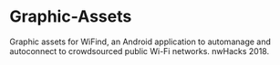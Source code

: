 # Graphic-Assets
Graphic assets for WiFind, an Android application to automanage and autoconnect to crowdsourced public Wi-Fi networks. nwHacks 2018.
